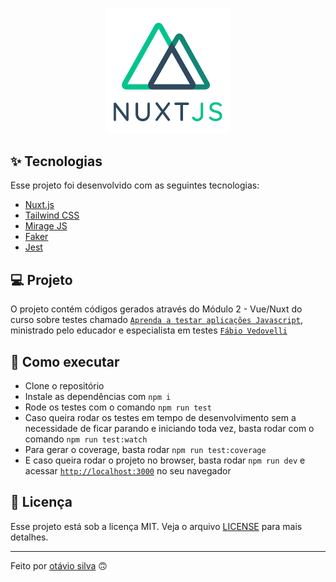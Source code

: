 <p align="center"><img src="./.github/logo.png" width="200"></p>

## ✨ Tecnologias

Esse projeto foi desenvolvido com as seguintes tecnologias:

- [Nuxt.js](https://nuxt.com/)
- [Tailwind CSS](https://tailwindcss.com/)
- [Mirage JS](https://miragejs.com/)
- [Faker](https://fakerjs.dev/)
- [Jest](https://jestjs.io/)

## 💻 Projeto

O projeto contém códigos gerados através do Módulo 2 - Vue/Nuxt do curso sobre testes chamado [`Aprenda a testar aplicações Javascript`](https://www.javascript.tv.br/), ministrado pelo educador e especialista em testes [`Fábio Vedovelli`](https://github.com/vedovelli)

## 🚀 Como executar

- Clone o repositório
- Instale as dependências com `npm i`
- Rode os testes com o comando `npm run test`
- Caso queira rodar os testes em tempo de desenvolvimento sem a necessidade de ficar parando e iniciando toda vez, basta rodar com o comando `npm run test:watch`
- Para gerar o coverage, basta rodar `npm run test:coverage`
- E caso queira rodar o projeto no browser, basta rodar `npm run dev` e acessar [`http://localhost:3000`](http://localhost:3000) no seu navegador

## 📄 Licença

Esse projeto está sob a licença MIT. Veja o arquivo [LICENSE](LICENSE) para mais detalhes.

---

Feito por [otávio silva](https://otaviosilva.dev/) 🙃
